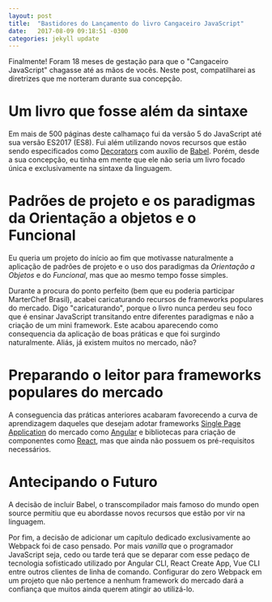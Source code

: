 ```yaml
---
layout: post
title:  "Bastidores do Lançamento do livro Cangaceiro JavaScript"
date:   2017-08-09 09:18:51 -0300
categories: jekyll update
---
```


Finalmente! Foram 18 meses de gestação para que o "Cangaceiro JavaScript" chagasse até as mãos de vocês. Neste post, compatilharei as diretrizes que me norteram durante sua concepção. 

# Um livro que fosse além da sintaxe

Em mais de 500 páginas deste calhamaço fui da versão 5 do JavaScript até sua versão ES2017 (ES8). Fui além utilizando novos recursos que estão sendo especificados como <a href="https://github.com/tc39/proposal-decorators">Decorators</a> com auxílio de <a href="https://babeljs.io/">Babel</a>. Porém, desde a sua concepção, eu tinha em mente que ele não seria um livro focado única e exclusivamente na sintaxe da linguagem.

# Padrões de projeto e os paradigmas da Orientação a objetos e o Funcional

Eu queria um projeto do início ao fim que motivasse naturalmente a aplicação de padrões de projeto e o uso dos paradigmas da *Orientação a Objetos* e do *Funcional*, mas que ao mesmo tempo fosse simples. 

Durante a procura do ponto perfeito (bem que eu poderia participar MarterChef Brasil), acabei caricaturando recursos de frameworks populares do mercado. Digo "caricaturando", porque o livro nunca perdeu seu foco que é ensinar JavaScript transitando entre diferentes paradigmas e não a criação de um mini framework. Este acabou aparecendo como consequencia da aplicação de boas práticas e que foi surgindo naturalmente. Aliás, já existem muitos no mercado, não?

# Preparando o leitor para frameworks populares do mercado

A conseguencia das práticas anteriores acabaram favorecendo a curva de aprendizagem daqueles que desejam adotar frameworks <a href="http://hipsters.tech/single-page-applications-hipsters-16/" target="_blank">Single Page Application</a> do mercado como <a href="https://angular.io/" target="_blank">Angular</a> e bibliotecas para criação de componentes como <a href="https://facebook.github.io/react/">React</a>, mas que ainda não possuem os pré-requisitos necessários.

# Antecipando o Futuro

A decisão de incluir Babel, o transcompilador mais famoso do mundo open source permitiu que eu abordasse novos recursos que estão por vir na linguagem.


Por fim, a decisão de adicionar um capítulo dedicado exclusivamente ao Webpack foi de caso pensado. Por mais *vanilla* que o programador JavaScript seja, cedo ou tarde terá que se deparar com esse pedaço de tecnologia sofisticado utilizado por Angular CLI, React Create App, Vue CLI entre outros clientes de linha de comando. Configurar do zero Webpack em um projeto que não pertence a nenhum framework do mercado dará a confiança que muitos ainda querem atingir ao utilizá-lo.


